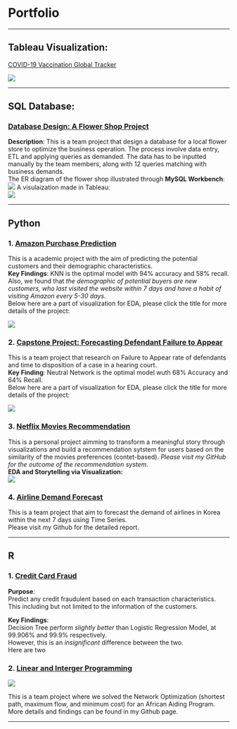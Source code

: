# Portfolio

---
## Tableau Visualization: 

[COVID-19 Vaccination Global Tracker](https://public.tableau.com/app/profile/minh.nguyen1290/viz/WoldVaccine/Dashboard1)

<img src="Dashboard_Vaccines.png?raw=true"/>

---

## SQL Database:

### [Database Design: A Flower Shop Project](https://github.com/huuminhn/SQL_Data_Base_Design_Flower_Shop)
**Description**: This is a team project that design a database for a local flower store to optimize the business operation. The process involve data entry, ETL and applying queries as demanded. The data has to be inputted manually by the team members, along with 12 queries matching with business demands.  
The ER diagram of the flower shop illustrated through **MySQL Workbench**:  
<img src="Flower_ER.png?raw=true"/>
A visulaization made in Tableau:  
<img src="flowershop.png?raw=true"/>

---


## Python


### 1. [Amazon Purchase Prediction](https://github.com/huuminhn/Amazon_Purchase_Prediction)  
This is a academic project with the aim of predicting the potential customers and their demographic characteristics.  
**Key Findings**: KNN is the optimal model with 94% accuracy and 58% recall. Also, we found that *the demographic of potential buyers are new customers, who last visited the website within 7 days and have a habit of visiting Amazon every 5-30 days.*  
Below here are a part of visualization for EDA, please click the title for more details of the project:  

<img src="amazon_appendix.png?raw=true"/>  

### 2. [Capstone Project: Forecasting Defendant Failure to Appear](https://github.com/huuminhn/Capstone_Project)  
This is a team project that research on Failure to Appear rate of defendants and time to disposition of a case in a hearing court.  
**Key Finding**: Neutral Network is the optimal model wuth 68% Accuracy and 64% Recall.  
Below here are a part of visualization for EDA, please click the title for more details of the project:  

<img src="capstone.png?raw=true"/> 

### 3. [Netflix Movies Recommendation](https://github.com/huuminhn/Netflix_Visualization_Recommendation)  
This is a personal project aimming to transform a meaningful story through visualizations and build a recommendation sytstem for users based on
the similarity of the movies preferences (contet-based). *Please visit my GitHub for the outcome of the recommendation system.*    
**EDA and Storytelling via Visualization:**  
<img src="Netflix_Charts.jpg?raw=true"/>  


### 4. [Airline Demand Forecast](https://github.com/huuminhn/Airline_Demand_Forecast)  
This is a team project that aim to forecast the demand of airlines in Korea within the next 7 days using Time Series.  
Please visit my Github for the detailed report.  

---
## R


### 1. [Credit Card Fraud](https://github.com/huuminhn/Credit_Fraud_R)
**Purpose**:  
Predict any credit fraudulent based on each transaction characteristics.
This including but not limited to the information of the customers.

**Key Findings**:    
Decision Tree perform *slightly better* than Logistic Regression Model, at 99.906% and 99.9% respectively.  
However, this is an *insignificant* difference between the two.  
Here are two 

### 2. [Linear and Interger Programming](https://github.com/huuminhn/Linear_and_NonLinear_Programming)  
<img src="Linear_resize.jpg?raw=true"/>  

This is a team project where we solved the Network Optimization (shortest path, maximum flow, and minimum cost) for an African Aiding Program.  
More details and findings can be found in my Github page.  

---


<p style="font-size:25px">
<!-- Remove above link if you don't want to attibute -->
